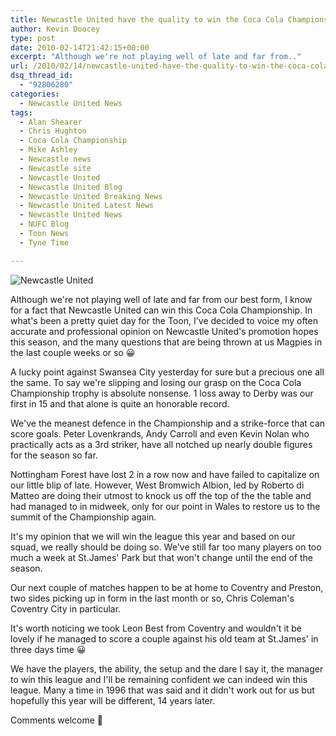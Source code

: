 ```yaml
---
title: Newcastle United have the quality to win the Coca Cola Championship
author: Kevin Doocey
type: post
date: 2010-02-14T21:42:15+00:00
excerpt: "Although we're not playing well of late and far from.."
url: /2010/02/14/newcastle-united-have-the-quality-to-win-the-coca-cola-championship/
dsq_thread_id:
  - "92806280"
categories:
  - Newcastle United News
tags:
  - Alan Shearer
  - Chris Hughton
  - Coca Cola Championship
  - Mike Ashley
  - Newcastle news
  - Newcastle site
  - Newcastle United
  - Newcastle United Blog
  - Newcastle United Breaking News
  - Newcastle United Latest News
  - Newcastle United News
  - NUFC Blog
  - Toon News
  - Tyne Time

---
```

![Newcastle United](https://i.telegraph.co.uk/telegraph/multimedia/archive/01470/kevin-nolan_1470069c.jpg "Newcastle - Have the ability to shrug off the competition in the league")

Although we're not playing well of late and far from our best form, I know for a fact that Newcastle United can win this Coca Cola Championship. In what's been a pretty quiet day for the Toon, I've decided to voice my often accurate and professional opinion on Newcastle United's promotion hopes this season, and the many questions that are being thrown at us Magpies in the last  couple weeks or so 😀

A lucky point against Swansea City yesterday for sure but a precious one all the same. To say we're slipping and losing our grasp on the Coca Cola Championship trophy is absolute nonsense. 1 loss away to Derby was our first in 15 and that alone is quite an honorable record.

We've the meanest defence in the Championship and a strike-force that can score goals. Peter Lovenkrands, Andy Carroll and even Kevin Nolan who practically acts as a 3rd striker, have all notched up nearly double figures for the season so far.

Nottingham Forest have lost 2 in a row now and have failed to capitalize on our little blip of late. However, West Bromwich Albion, led by Roberto di Matteo are doing their utmost to knock us off the top of the the table and had managed to in midweek, only for our point in Wales to restore us to the summit of the Championship again.

It's my opinion that we will win the league this year and based on our squad, we really should be doing so. We've still far too many players on too much a week at St.James' Park but that won't change until the end of the season.

Our next couple of matches happen to be at home to Coventry and Preston, two sides picking up in form in the last month or so, Chris Coleman's Coventry City in particular.

It's worth noticing we took Leon Best from Coventry and wouldn't it be lovely if he managed to score a couple against his old team at St.James' in three days time 😀

We have the players, the ability, the setup and the dare I say it, the manager to win this league and I'll be remaining confident we can indeed win this league. Many a time in 1996 that was said and it didn't work out for us but hopefully this year will be different, 14 years later.

Comments welcome 🙂

